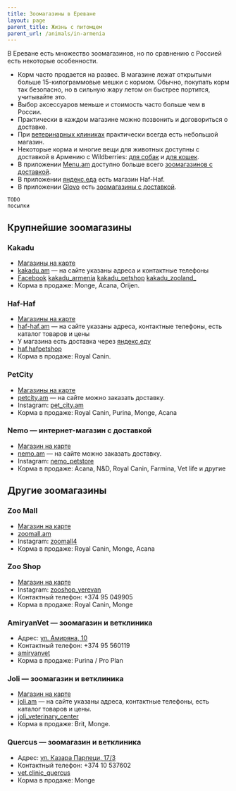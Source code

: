 ```yaml
---
title: Зоомагазины в Ереване
layout: page
parent_title: Жизнь с питомцем
parent_url: /animals/in-armenia
---
```


В Ереване есть множество зоомагазинов, но по сравнению с Россией есть некоторые особенности.

- Корм часто продается на развес. В магазине лежат открытыми больше 15-килограммовые мешки с кормом. Обычно,
  покупать корм так безопасно, но в сильную жару летом он быстрее портится, учитывайте это.
- Выбор аксессуаров меньше и стоимость часто больше чем в России.
- Практически в каждом магазине можно позвонить и договориться о доставке.
- При [ветеринарных клиниках](vetclinics) практически всегда есть небольшой магазин.
- Некоторые корма и многие вещи для животных доступны с доставкой в Армению с Wildberries:
  [для собак](https://am.wildberries.ru/catalog?category=16438&sort=popular) и
  [для кошек](https://am.wildberries.ru/catalog?category=16347&sort=popular).
- В приложении [Menu.am](https://menu.am/ru) доступно больше всего
  [зоомагазинов с доставкой](https://menu.am/ru/shops?filters=pet-food).
- В приложении [яндекс.еда](https://eats.yandex.com/ru-am/Yerevan/r/haf-haf) есть магазин Haf-Haf.
- В приложении [Glovo](https://glovoapp.com/am/) есть
  [зоомагазины с доставкой](https://glovoapp.com/am/en/yerevan/shops-and-gifts_1554/pet-shop_35518/).

```
TODO
посылки
```

## Крупнейшие зоомагазины

### Kakadu

- [Магазины на карте](https://yandex.ru/maps/10262/yerevan/search/Kakadu/)
- [kakadu.am](https://kakadu.am) — на сайте указаны адреса и контактные телефоны
- [Facebook](https://m.facebook.com/KAKADUSshops/)
  [kakadu_armenia](https://www.instagram.com/kakadu_armenia/) [kakadu_petshop](https://www.instagram.com/kakadu_petshop/)
  [kakadu_zooland_](https://www.instagram.com/kakadu_zooland_/)
- Корма в продаже: Monge, Acana, Orijen.

### Haf-Haf

- [Магазины на карте](https://yandex.ru/maps/10262/yerevan/search/Haf-Haf/)
- [haf-haf.am](https://www.haf-haf.am/ru/) — на сайте указаны адреса, контактные телефоны, есть каталог товаров и цены
- У магазина есть доставка через [яндекс.еду](https://eats.yandex.com/ru-am/Yerevan/r/haf-haf)
- [haf.hafpetshop](https://www.instagram.com/haf.hafpetshop/)
- Корма в продаже: Royal Canin.

### PetCity

- [Магазины на карте](https://yandex.ru/maps/10262/yerevan/search/PetCity/)
- [petcity.am](https://petcity.am/ru/homepage-2) — на сайте можно заказать доставку.
- Instagram: [pet_city.am](https://www.instagram.com/pet_city.am/)
- Корма в продаже: Royal Canin, Purina, Monge, Acana

### Nemo — интернет-магазин с доставкой

- [Магазин на карте](https://yandex.ru/maps/org/nemo/191697089221/)
- [nemo.am](https://nemo.am/) — на сайте можно заказать доставку.
- Instagram: [nemo_petstore](https://www.instagram.com/nemo_petstore/)
- Корма в продаже: Acana, N&D, Royal Canin, Farmina, Vet life и другие

## Другие зоомагазины

### Zoo Mall

- [Магазин на карте](https://goo.gl/maps/a9LGfFGQkHstkQuy6)
- [zoomall.am](https://zoomall.am/)
- Instagram: [zoomall4](https://www.instagram.com/zoomall4/)
- Корма в продаже: Royal Canin, Monge, Acana

### Zoo Shop

- [Магазин на карте](https://yandex.ru/maps/org/zoo_shop/16779486277/)
- Instagram: [zooshop_yerevan](https://www.instagram.com/zooshop_yerevan/)
- Контактный телефон: +374 95 049905
- Корма в продаже: Royal Canin, Monge

### AmiryanVet — зоомагазин и ветклиника

- Адрес: [ул. Амиряна, 10](https://yandex.ru/maps/org/amiryanvet/209808278094/)
- Контактный телефон: +374 95 560119
- [amiryanvet](https://www.instagram.com/amiryanvet/)
- Корма в продаже: Purina / Pro Plan

### Joli — зоомагазин и ветклиника

- [Магазин на карте](https://yandex.ru/maps/org/veterinarny_tsentr_dzholi/135151397057/)
- [joli.am](http://joli.am/) — на сайте указаны адреса, контактные телефоны, есть каталог товаров и цены.
- [joli_veterinary_center](https://www.instagram.com//)
- Корма в продаже: Brit, Monge.

### Quercus — зоомагазин и ветклиника

- Адрес: [ул. Казара Парпеци, 17/3](https://yandex.ru/maps/org/quercus_vet_clinic_zoosalon/181982950255/)
- Контактный телефон: +374 10 537602
- [vet.clinic_quercus](https://www.instagram.com/vet.clinic_quercus/)
- Корма в продаже: Monge
